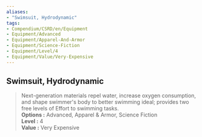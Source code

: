 ```yaml
---
aliases:
- "Swimsuit, Hydrodynamic"
tags:
- Compendium/CSRD/en/Equipment
- Equipment/Advanced
- Equipment/Apparel-And-Armor
- Equipment/Science-Fiction
- Equipment/Level/4
- Equipment/Value/Very-Expensive
---
```


  
## Swimsuit, Hydrodynamic  
  
>Next-generation materials repel water, increase oxygen consumption, and shape swimmer's body to better swimming ideal; provides two free levels of Effort to swimming tasks.  
> **Options :** Advanced, Apparel & Armor, Science Fiction  
> **Level :** 4  
> **Value :** Very Expensive